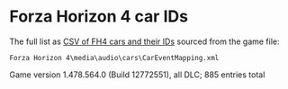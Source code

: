 # Forza Horizon 4 car IDs
The full list as [CSV of FH4 cars and their IDs](FH4%20car%20IDs.csv) sourced from the game file:
```
Forza Horizon 4\media\audio\cars\CarEventMapping.xml
```
Game version 1.478.564.0 (Build 12772551), all DLC; 885 entries total

<!--
  HOW TO STYLE YOUR TEXT ON GitHub

  You can mix some HTML with the Markdown syntax
    https://github.com/tchapi/markdown-cheatsheet
    https://github.github.com/gfm/
-->

